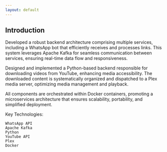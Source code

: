 ```yaml
---
layout: default
---
```



## Introduction

Developed a robust backend architecture comprising multiple services, including a WhatsApp bot that efficiently receives and processes links. This system leverages Apache Kafka for seamless communication between services, ensuring real-time data flow and responsiveness.

Designed and implemented a Python-based backend responsible for downloading videos from YouTube, enhancing media accessibility. The downloaded content is systematically organized and dispatched to a Plex media server, optimizing media management and playback.

All components are orchestrated within Docker containers, promoting a microservices architecture that ensures scalability, portability, and simplified deployment.

Key Technologies:

    WhatsApp API
    Apache Kafka
    Python
    YouTube API
    Plex
    Docker
